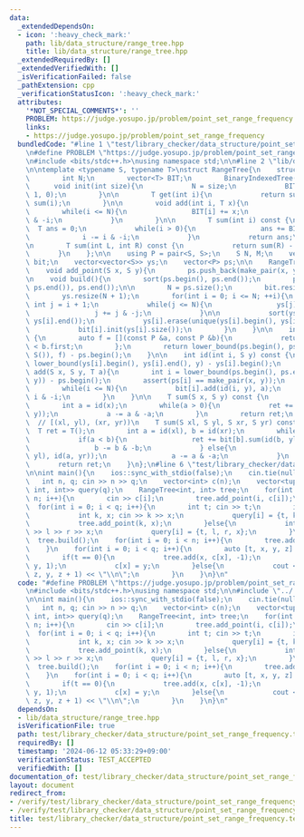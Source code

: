 ```yaml
---
data:
  _extendedDependsOn:
  - icon: ':heavy_check_mark:'
    path: lib/data_structure/range_tree.hpp
    title: lib/data_structure/range_tree.hpp
  _extendedRequiredBy: []
  _extendedVerifiedWith: []
  _isVerificationFailed: false
  _pathExtension: cpp
  _verificationStatusIcon: ':heavy_check_mark:'
  attributes:
    '*NOT_SPECIAL_COMMENTS*': ''
    PROBLEM: https://judge.yosupo.jp/problem/point_set_range_frequency
    links:
    - https://judge.yosupo.jp/problem/point_set_range_frequency
  bundledCode: "#line 1 \"test/library_checker/data_structure/point_set_range_frequency.test.cpp\"\
    \n#define PROBLEM \"https://judge.yosupo.jp/problem/point_set_range_frequency\"\
    \n#include <bits/stdc++.h>\nusing namespace std;\n\n#line 2 \"lib/data_structure/range_tree.hpp\"\
    \n\ntemplate <typename S, typename T>\nstruct RangeTree{\n    struct BinaryIndexedTree{\n\
    \        int N;\n        vector<T> BIT;\n        BinaryIndexedTree() {}\n\n  \
    \      void init(int size){\n            N = size;\n            BIT.assign(N +\
    \ 1, 0);\n        }\n\n        T get(int i){\n            return sum(i + 1) -\
    \ sum(i);\n        }\n\n        void add(int i, T x){\n            ++i;\n    \
    \        while(i <= N){\n                BIT[i] += x;\n                i += i\
    \ & -i;\n            }\n        }\n\n        T sum(int i) const {\n          \
    \  T ans = 0;\n            while(i > 0){\n                ans += BIT[i];\n   \
    \             i -= i & -i;\n            }\n            return ans;\n        }\n\
    \n        T sum(int L, int R) const {\n            return sum(R) - sum(L);\n \
    \       }\n    };\n\n    using P = pair<S, S>;\n    S N, M;\n    vector<BinaryIndexedTree>\
    \ bit;\n    vector<vector<S>> ys;\n    vector<P> ps;\n\n    RangeTree() {}\n\n\
    \    void add_point(S x, S y){\n        ps.push_back(make_pair(x, y));\n    }\n\
    \n    void build(){\n        sort(ps.begin(), ps.end());\n        ps.erase(unique(ps.begin(),\
    \ ps.end()), ps.end());\n\n        N = ps.size();\n        bit.resize(N + 1);\n\
    \        ys.resize(N + 1);\n        for(int i = 0; i <= N; ++i){\n           \
    \ int j = i + 1;\n            while(j <= N){\n                ys[j].push_back(ps[i].second);\n\
    \                j += j & -j;\n            }\n\n            sort(ys[i].begin(),\
    \ ys[i].end());\n            ys[i].erase(unique(ys[i].begin(), ys[i].end()), ys[i].end());\n\
    \            bit[i].init(ys[i].size());\n        }\n    }\n\n    int id(S x) const\
    \ {\n        auto f = [](const P &a, const P &b){\n            return a.first\
    \ < b.first;\n        };\n        return lower_bound(ps.begin(), ps.end(), make_pair(x,\
    \ S()), f) - ps.begin();\n    }\n\n    int id(int i, S y) const {\n        return\
    \ lower_bound(ys[i].begin(), ys[i].end(), y) - ys[i].begin();\n    }\n\n    void\
    \ add(S x, S y, T a){\n        int i = lower_bound(ps.begin(), ps.end(), make_pair(x,\
    \ y)) - ps.begin();\n        assert(ps[i] == make_pair(x, y));\n        ++i;\n\
    \        while(i <= N){\n            bit[i].add(id(i, y), a);\n            i +=\
    \ i & -i;\n        }\n    }\n\n    T sum(S x, S y) const {\n        T ret = T();\n\
    \        int a = id(x);\n        while(a > 0){\n            ret += bit[a].sum(id(a,\
    \ y));\n            a -= a & -a;\n        }\n        return ret;\n    }\n\n  \
    \  // [(xl, yl), (xr, yr))\n    T sum(S xl, S yl, S xr, S yr) const {\n      \
    \  T ret = T();\n        int a = id(xl), b = id(xr);\n        while(a != b) {\n\
    \            if(a < b){\n                ret += bit[b].sum(id(b, yl), id(b, yr));\n\
    \                b -= b & -b;\n            } else{\n                ret -= bit[a].sum(id(a,\
    \ yl), id(a, yr));\n                a -= a & -a;\n            }\n        }\n \
    \       return ret;\n    }\n};\n#line 6 \"test/library_checker/data_structure/point_set_range_frequency.test.cpp\"\
    \n\nint main(){\n    ios::sync_with_stdio(false);\n    cin.tie(nullptr);\n\n \
    \   int n, q; cin >> n >> q;\n    vector<int> c(n);\n    vector<tuple<int, int,\
    \ int, int>> query(q);\n    RangeTree<int, int> tree;\n    for(int i = 0; i <\
    \ n; i++){\n        cin >> c[i];\n        tree.add_point(i, c[i]);\n    }\n  \
    \  for(int i = 0; i < q; i++){\n        int t; cin >> t;\n        if(t == 0){\n\
    \            int k, x; cin >> k >> x;\n            query[i] = {t, k, x, 0};\n\
    \            tree.add_point(k, x);\n        }else{\n            int l, r, x; cin\
    \ >> l >> r >> x;\n            query[i] = {t, l, r, x};\n        }\n    }\n  \
    \  tree.build();\n    for(int i = 0; i < n; i++){\n        tree.add(i, c[i], 1);\n\
    \    }\n    for(int i = 0; i < q; i++){\n        auto [t, x, y, z] = query[i];\n\
    \        if(t == 0){\n            tree.add(x, c[x], -1);\n            tree.add(x,\
    \ y, 1);\n            c[x] = y;\n        }else{\n            cout << tree.sum(x,\
    \ z, y, z + 1) << \"\\n\";\n        }\n    }\n}\n"
  code: "#define PROBLEM \"https://judge.yosupo.jp/problem/point_set_range_frequency\"\
    \n#include <bits/stdc++.h>\nusing namespace std;\n\n#include \"../../../lib/data_structure/range_tree.hpp\"\
    \n\nint main(){\n    ios::sync_with_stdio(false);\n    cin.tie(nullptr);\n\n \
    \   int n, q; cin >> n >> q;\n    vector<int> c(n);\n    vector<tuple<int, int,\
    \ int, int>> query(q);\n    RangeTree<int, int> tree;\n    for(int i = 0; i <\
    \ n; i++){\n        cin >> c[i];\n        tree.add_point(i, c[i]);\n    }\n  \
    \  for(int i = 0; i < q; i++){\n        int t; cin >> t;\n        if(t == 0){\n\
    \            int k, x; cin >> k >> x;\n            query[i] = {t, k, x, 0};\n\
    \            tree.add_point(k, x);\n        }else{\n            int l, r, x; cin\
    \ >> l >> r >> x;\n            query[i] = {t, l, r, x};\n        }\n    }\n  \
    \  tree.build();\n    for(int i = 0; i < n; i++){\n        tree.add(i, c[i], 1);\n\
    \    }\n    for(int i = 0; i < q; i++){\n        auto [t, x, y, z] = query[i];\n\
    \        if(t == 0){\n            tree.add(x, c[x], -1);\n            tree.add(x,\
    \ y, 1);\n            c[x] = y;\n        }else{\n            cout << tree.sum(x,\
    \ z, y, z + 1) << \"\\n\";\n        }\n    }\n}\n"
  dependsOn:
  - lib/data_structure/range_tree.hpp
  isVerificationFile: true
  path: test/library_checker/data_structure/point_set_range_frequency.test.cpp
  requiredBy: []
  timestamp: '2024-06-12 05:33:29+09:00'
  verificationStatus: TEST_ACCEPTED
  verifiedWith: []
documentation_of: test/library_checker/data_structure/point_set_range_frequency.test.cpp
layout: document
redirect_from:
- /verify/test/library_checker/data_structure/point_set_range_frequency.test.cpp
- /verify/test/library_checker/data_structure/point_set_range_frequency.test.cpp.html
title: test/library_checker/data_structure/point_set_range_frequency.test.cpp
---
```

